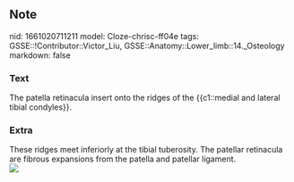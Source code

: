 ## Note
nid: 1661020711211
model: Cloze-chrisc-ff04e
tags: GSSE::!Contributor::Victor_Liu, GSSE::Anatomy::Lower_limb::14._Osteology
markdown: false

### Text
The patella retinacula insert onto the ridges of the {{c1::medial and lateral tibial condyles}}.

### Extra
<div>
  These ridges meet inferiorly at the tibial tuberosity. The
  patellar retinacula are fibrous expansions from the patella and
  patellar ligament.
</div><img src="b9780323039895000201_f013-007-9780323039895.jpg">
